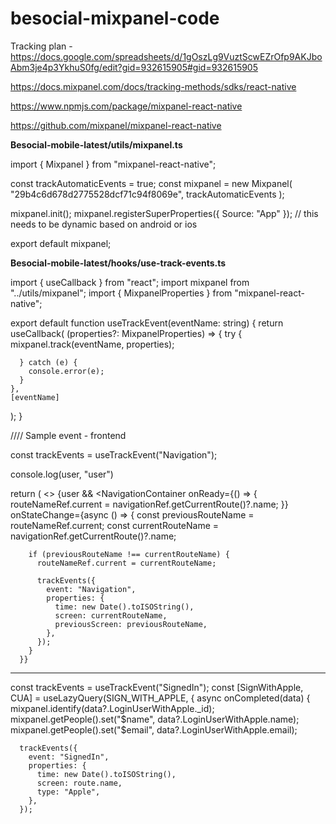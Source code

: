 # besocial-mixpanel-code

Tracking plan - https://docs.google.com/spreadsheets/d/1gOszLg9VuztScwEZrOfp9AKJboAbm3je4p3YkhuS0fg/edit?gid=932615905#gid=932615905

https://docs.mixpanel.com/docs/tracking-methods/sdks/react-native

https://www.npmjs.com/package/mixpanel-react-native

https://github.com/mixpanel/mixpanel-react-native


**Besocial-mobile-latest/utils/mixpanel.ts**


import { Mixpanel } from "mixpanel-react-native";

const trackAutomaticEvents = true;
const mixpanel = new Mixpanel(
  "29b4c6d678d2775528dcf71c94f8069e",
  trackAutomaticEvents
);

mixpanel.init();
mixpanel.registerSuperProperties({ Source: "App" });    // this needs to be dynamic based on android or ios

export default mixpanel;

**Besocial-mobile-latest/hooks/use-track-events.ts**


import { useCallback } from "react";
import mixpanel from "../utils/mixpanel";
import { MixpanelProperties } from "mixpanel-react-native";

export default function useTrackEvent(eventName: string) {
  return useCallback(
    (properties?: MixpanelProperties) => {
      try {
        mixpanel.track(eventName, properties);
        
      } catch (e) {
        console.error(e);
      }
    },
    [eventName]
  );
}


//// Sample event - frontend


 const trackEvents = useTrackEvent("Navigation");

  console.log(user, "user")

  return (
    <>
    {user && <NavigationContainer
      onReady={() => {
        routeNameRef.current = navigationRef.getCurrentRoute()?.name;
      }}
      onStateChange={async () => {
        const previousRouteName = routeNameRef.current;
        const currentRouteName = navigationRef.getCurrentRoute()?.name;

        if (previousRouteName !== currentRouteName) {
          routeNameRef.current = currentRouteName;

          trackEvents({
            event: "Navigation",
            properties: {
              time: new Date().toISOString(),
              screen: currentRouteName,
              previousScreen: previousRouteName,
            },
          });
        }
      }}


-------------------

const trackEvents = useTrackEvent("SignedIn");
  const [SignWithApple, CUA] = useLazyQuery(SIGN_WITH_APPLE, {
    async onCompleted(data) {
      mixpanel.identify(data?.LoginUserWithApple._id);
      mixpanel.getPeople().set("$name", data?.LoginUserWithApple.name);
      mixpanel.getPeople().set("$email", data?.LoginUserWithApple.email);

      trackEvents({
        event: "SignedIn",
        properties: {
          time: new Date().toISOString(),
          screen: route.name,
          type: "Apple",
        },
      });
